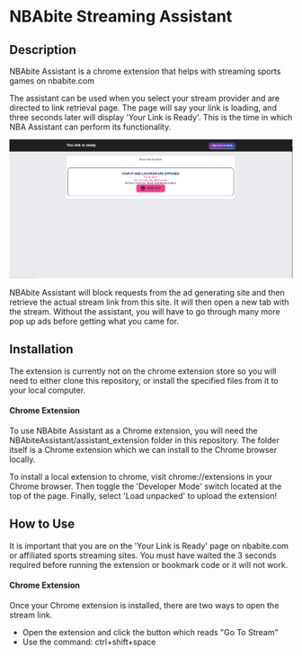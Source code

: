 
# NBAbite Streaming Assistant

## Description

NBAbite Assistant is a chrome extension that helps with streaming sports games on nbabite.com

The assistant can be used when you select your stream provider and are directed to link retrieval page. The page will say your link is loading, and three seconds later will display 'Your Link is Ready'. This is the time in which NBA Assistant can perform its functionality. 

![Link Page](/NBAbiteAssistant/assistant_extension/images/BullshitAdGenerator.png)

NBAbite Assistant will block requests from the ad generating site and then retrieve the actual stream link from this site. It will then open a new tab with the stream. Without the assistant, you will have to go through many more pop up ads before getting what you came for. 

## Installation

The extension is currently not on the chrome extension store so you will need to either clone this repository, or install the specified files from it to your local computer. 

#### Chrome Extension 

To use NBAbite Assistant as a Chrome extension, you will need the NBAbiteAssistant/assistant_extension folder in this repository. The folder itself is a Chrome extension which we can install to the Chrome browser locally. 

To install a local extension to chrome, visit chrome://extensions in your Chrome browser. Then toggle the 'Developer Mode' switch located at the top of the page. Finally, select 'Load unpacked' to upload the extension!

## How to Use

It is important that you are on the 'Your Link is Ready' page on nbabite.com or affiliated sports streaming sites. You must have waited the 3 seconds required before running the extension or bookmark code or it will not work. 

#### Chrome Extension 

Once your Chrome extension is installed, there are two ways to open the stream link. 
* Open the extension and click the button which reads "Go To Stream"
* Use the command: ctrl+shift+space
